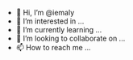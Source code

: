- 👋 Hi, I’m @iemaly
- 👀 I’m interested in ...
- 🌱 I’m currently learning ...
- 💞️ I’m looking to collaborate on ...
- 📫 How to reach me ...

<!---
iemaly/iemaly is a ✨ special ✨ repository because its `README.md` (this file) appears on your GitHub profile.
You can click the Preview link to take a look at your changes.
--->

